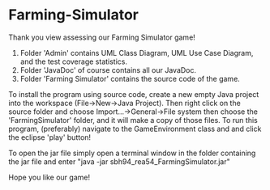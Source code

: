 # Farming-Simulator
Thank you view assessing our Farming Simulator game!

1. Folder 'Admin' contains UML Class Diagram, UML Use Case Diagram, and the test coverage statistics.
2. Folder 'JavaDoc' of course contains all our JavaDoc.
3. Folder 'Farming Simulator' contains the source code of the game.

To install the program using source code, create a new empty Java project into the workspace (File->New->Java Project). Then right click on the source folder and choose Import...->General->File system then choose the 'FarmingSimulator' folder, and it will make a copy of those files. To run this program, (preferably) navigate to the GameEnvironment class and and click the eclipse 'play' button!

To open the jar file simply open a terminal window in the folder containing the jar file and enter
"java -jar sbh94_rea54_FarmingSimulator.jar"

Hope you like our game!
